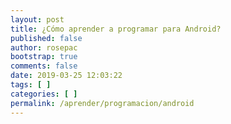 ```yaml
---
layout: post
title: ¿Cómo aprender a programar para Android?
published: false
author: rosepac
bootstrap: true
comments: false
date: 2019-03-25 12:03:22
tags: [ ]
categories: [ ]
permalink: /aprender/programacion/android
---
```

